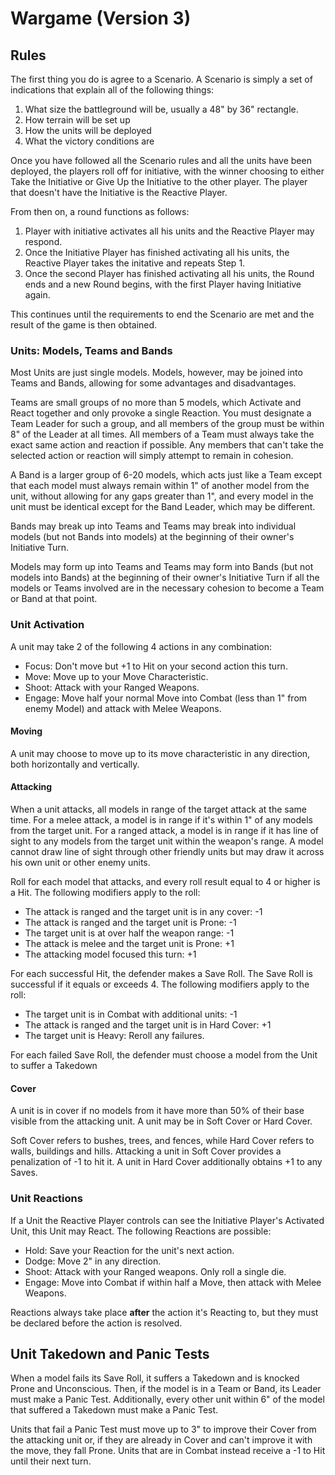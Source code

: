 # Wargame (Version 3)

## Rules

The first thing you do is agree to a Scenario. A Scenario is simply a set of indications that explain all of the following things:

1. What size the battleground will be, usually a 48" by 36" rectangle.
2. How terrain will be set up
3. How the units will be deployed
4. What the victory conditions are

Once you have followed all the Scenario rules and all the units have been deployed, the players roll off for initiative, with the winner choosing to either Take the Initiative or Give Up the Initiative to the other player. The player that doesn't have the Initiative is the Reactive Player.

From then on, a round functions as follows:

1. Player with initiative activates all his units and the Reactive Player may respond.
2. Once the Initiative Player has finished activating all his units, the Reactive Player takes the initative and repeats Step 1.
3. Once the second Player has finished activating all his units, the Round ends and a new Round begins, with the first Player having Initiative again.

This continues until the requirements to end the Scenario are met and the result of the game is then obtained.

### Units: Models, Teams and Bands

Most Units are just single models. Models, however, may be joined into Teams and Bands, allowing for some advantages and disadvantages.

Teams are small groups of no more than 5 models, which Activate and React together and only provoke a single Reaction. You must designate a Team Leader for such a group, and all members of the group must be within 8" of the Leader at all times. All members of a Team must always take the exact same action and reaction if possible. Any members that can't take the selected action or reaction will simply attempt to remain in cohesion.

A Band is a larger group of 6-20 models, which acts just like a Team except that each model must always remain within 1" of another model from the unit, without allowing for any gaps greater than 1", and every model in the unit must be identical except for the Band Leader, which may be different.

Bands may break up into Teams and Teams may break into individual models (but not Bands into models) at the beginning of their owner's Initiative Turn.

Models may form up into Teams and Teams may form into Bands (but not models into Bands) at the beginning of their owner's Initiative Turn if all the models or Teams involved are in the necessary cohesion to become a Team or Band at that point.

### Unit Activation

A unit may take 2 of the following 4 actions in any combination:

- Focus: Don't move but +1 to Hit on your second action this turn.
- Move: Move up to your Move Characteristic.
- Shoot: Attack with your Ranged Weapons.
- Engage: Move half your normal Move into Combat (less than 1" from enemy Model) and attack with Melee Weapons.

#### Moving

A unit may choose to move up to its move characteristic in any direction, both horizontally and vertically.

#### Attacking

When a unit attacks, all models in range of the target attack at the same time. For a melee attack, a model is in range if it's within 1" of any models from the target unit. For a ranged attack, a model is in range if it has line of sight to any models from the target unit within the weapon's range. A model cannot draw line of sight through other friendly units but may draw it across his own unit or other enemy units.

Roll for each model that attacks, and every roll result equal to 4 or higher is a Hit. The following modifiers apply to the roll:

- The attack is ranged and the target unit is in any cover: -1
- The attack is ranged and the target unit is Prone: -1
- The target unit is at over half the weapon range: -1
- The attack is melee and the target unit is Prone: +1
- The attacking model focused this turn: +1

For each successful Hit, the defender makes a Save Roll. The Save Roll is successful if it equals or exceeds 4. The following modifiers apply to the roll:

- The target unit is in Combat with additional units: -1
- The attack is ranged and the target unit is in Hard Cover: +1
- The target unit is Heavy: Reroll any failures.

For each failed Save Roll, the defender must choose a model from the Unit to suffer a Takedown

#### Cover

A unit is in cover if no models from it have more than 50% of their base visible from the attacking unit.
A unit may be in Soft Cover or Hard Cover.

Soft Cover refers to bushes, trees, and fences, while Hard Cover refers to walls, buildings and hills.
Attacking a unit in Soft Cover provides a penalization of -1 to hit it. A unit in Hard Cover additionally obtains +1 to any Saves.

### Unit Reactions

If a Unit the Reactive Player controls can see the Initiative Player's Activated Unit, this Unit may React. The following Reactions are possible:

- Hold: Save your Reaction for the unit's next action.
- Dodge: Move 2" in any direction.
- Shoot: Attack with your Ranged weapons. Only roll a single die.
- Engage: Move into Combat if within half a Move, then attack with Melee Weapons.

Reactions always take place **after** the action it's Reacting to, but they must be declared before the action is resolved.

## Unit Takedown and Panic Tests

When a model fails its Save Roll, it suffers a Takedown and is knocked Prone and Unconscious. Then, if the model is in a Team or Band, its Leader must make a Panic Test. Additionally, every other unit within 6" of the model that suffered a Takedown must make a Panic Test.

Units that fail a Panic Test must move up to 3" to improve their Cover from the attacking unit or, if they are already in Cover and can't improve it with the move, they fall Prone. Units that are in Combat instead receive a -1 to Hit until their next turn.
